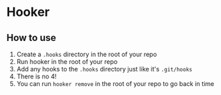 # Hooker

## How to use

1. Create a `.hooks` directory in the root of your repo
2. Run hooker in the root of your repo
3. Add any hooks to the `.hooks` directory just like it's `.git/hooks`
4. There is no 4!
5. You can run `hooker remove` in the root of your repo to go back in time

